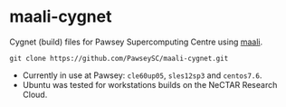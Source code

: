 # maali-cygnet

Cygnet (build) files for Pawsey Supercomputing Centre using [maali](https://github.com/PawseySC/maali). 

```
git clone https://github.com/PawseySC/maali-cygnet.git
```

* Currently in use at Pawsey: `cle60up05`, `sles12sp3` and `centos7.6`.
* Ubuntu was tested for workstations builds on the NeCTAR Research Cloud.
